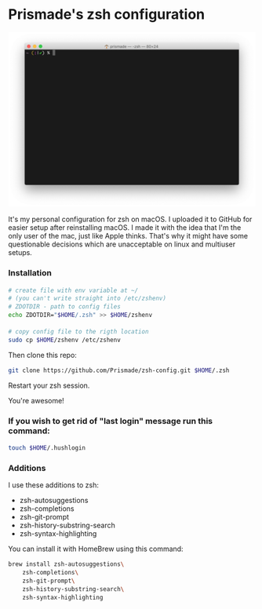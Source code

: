 # Prismade's zsh configuration

![My terminal](/images/terminal.png)

It's my personal configuration for zsh on macOS. I uploaded it to GitHub for easier setup after reinstalling macOS. I made it with the idea that I'm the only user of the mac, just like Apple thinks. That's why it might have some questionable decisions which are unacceptable on linux and multiuser setups.

### Installation

``` zsh 
# create file with env variable at ~/
# (you can't write straight into /etc/zshenv)
# ZDOTDIR - path to config files
echo ZDOTDIR="$HOME/.zsh" >> $HOME/zshenv

# copy config file to the rigth location
sudo cp $HOME/zshenv /etc/zshenv
```

Then clone this repo:

``` zsh
git clone https://github.com/Prismade/zsh-config.git $HOME/.zsh
```

Restart your zsh session.

You're awesome!

### If you wish to get rid of "last login" message run this command:

``` zsh
touch $HOME/.hushlogin
```

### Additions

I use these additions to zsh:
* zsh-autosuggestions
* zsh-completions
* zsh-git-prompt
* zsh-history-substring-search
* zsh-syntax-highlighting

You can install it with HomeBrew using this command:

``` zsh
brew install zsh-autosuggestions\
    zsh-completions\
    zsh-git-prompt\
    zsh-history-substring-search\
    zsh-syntax-highlighting
```
